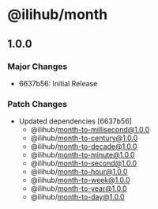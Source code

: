 # @ilihub/month

## 1.0.0

### Major Changes

- 6637b56: Initial Release

### Patch Changes

- Updated dependencies [6637b56]
  - @ilihub/month-to-millisecond@1.0.0
  - @ilihub/month-to-century@1.0.0
  - @ilihub/month-to-decade@1.0.0
  - @ilihub/month-to-minute@1.0.0
  - @ilihub/month-to-second@1.0.0
  - @ilihub/month-to-hour@1.0.0
  - @ilihub/month-to-week@1.0.0
  - @ilihub/month-to-year@1.0.0
  - @ilihub/month-to-day@1.0.0
